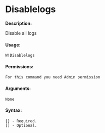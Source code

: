 # Disablelogs

**Description:**

Disable all logs

#### Usage:

```
W!Disablelogs
```

#### Permissions:

```
For this command you need Admin permission
```

#### Arguments:

```
None
```

#### Syntax:

```
{} - Required.
[] - Optional.
```
